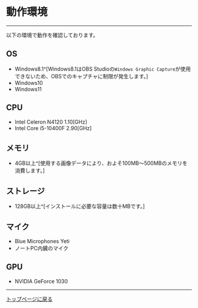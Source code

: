# 動作環境
---
以下の環境で動作を確認しております。

## OS
+ Windows8.1^[Windows8.1はOBS Studioの`Windows Graphic Capture`が使用できないため、OBSでのキャプチャに制限が発生します。]
+ Windows10
+ Windows11

## CPU
+ Intel Celeron N4120 1.10[GHz]
+ Intel Core i5-10400F 2.90[GHz]

## メモリ
+ 4GB以上^[使用する画像データにより、およそ100MB～500MBのメモリを消費します。]

## ストレージ
+ 128GB以上^[インストールに必要な容量は数十MBです。]

## マイク
+ Blue Microphones Yeti
+ ノートPC内臓のマイク

## GPU
+ NVIDIA GeForce 1030

---
[トップページに戻る](index_top.md#falhong-cha)